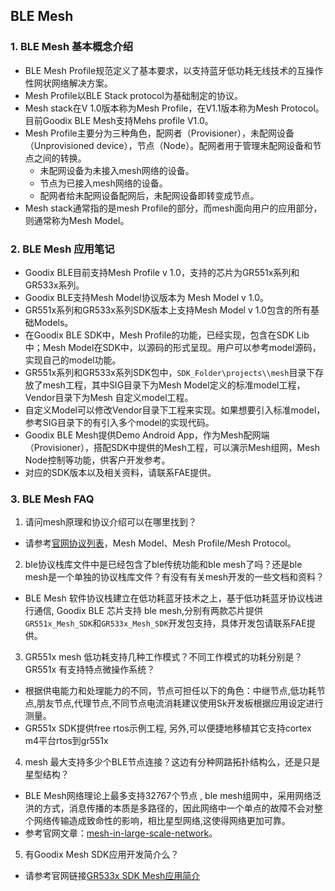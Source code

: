 ## BLE Mesh

### 1. BLE Mesh 基本概念介绍 

- BLE Mesh Profile规范定义了基本要求，以支持蓝牙低功耗无线技术的互操作性网状网络解决方案。
- Mesh Profile以BLE Stack protocol为基础制定的协议。
- Mesh stack在V 1.0版本称为Mesh Profile，在V1.1版本称为Mesh Protocol。目前Goodix BLE Mesh支持Mehs profile V1.0。
- Mesh Profile主要分为三种角色，配网者（Provisioner），未配网设备（Unprovisioned device），节点（Node）。配网者用于管理未配网设备和节点之间的转换。
  - 未配网设备为未接入mesh网络的设备。
  - 节点为已接入mesh网络的设备。
  - 配网者给未配网设备配网后，未配网设备即转变成节点。
- Mesh stack通常指的是mesh Profile的部分，而mesh面向用户的应用部分，则通常称为Mesh Model。

### 2. BLE Mesh 应用笔记

- Goodix BLE目前支持Mesh Profile v 1.0，支持的芯片为GR551x系列和GR533x系列。
- Goodix BLE支持Mesh Model协议版本为 Mesh Model v 1.0。
- GR551x系列和GR533x系列SDK版本上支持Mesh Model v 1.0包含的所有基础Models。
- 在Goodix BLE SDK中，Mesh Profile的功能，已经实现，包含在SDK Lib中；Mesh Model在SDK中，以源码的形式呈现。用户可以参考model源码，实现自己的model功能。
- GR551x系列和GR533x系列SDK包中，`SDK_Folder\projects\\mesh`目录下存放了mesh工程，其中SIG目录下为Mesh Model定义的标准model工程，Vendor目录下为Mesh 自定义model工程。
- 自定义Model可以修改Vendor目录下工程来实现。如果想要引入标准model，参考SIG目录下的有引入多个model的实现代码。
- Goodix BLE Mesh提供Demo Android App，作为Mesh配网端（Provisioner），搭配SDK中提供的Mesh工程，可以演示Mesh组网，Mesh Node控制等功能，供客户开发参考。
- 对应的SDK版本以及相关资料，请联系FAE提供。

### 3. BLE Mesh FAQ

1. 请问mesh原理和协议介绍可以在哪里找到？
  - 请参考[官网协议列表](https://www.bluetooth.com/specifications/specs/?types=all)，Mesh Model、Mesh Profile/Mesh Protocol。
2. ble协议栈库文件中是已经包含了ble传统功能和ble mesh了吗？还是ble mesh是一个单独的协议栈库文件？有没有有关mesh开发的一些文档和资料？
  - BLE Mesh 软件协议栈建立在低功耗蓝牙技术之上，基于低功耗蓝牙协议栈进行通信, Goodix BLE 芯片支持 ble mesh,分别有两款芯片提供`GR551x_Mesh_SDK`和`GR533x_Mesh_SDK`开发包支持，具体开发包请联系FAE提供。
3. GR551x mesh 低功耗支持几种工作模式？不同工作模式的功耗分别是？GR551x 有支持特点微操作系统？
  - 根据供电能力和处理能力的不同，节点可担任以下的角色：中继节点,低功耗节点,朋友节点,代理节点,不同节点电流消耗建议使用Sk开发板根据应用设定进行测量。
  - GR551x SDK提供free rtos示例工程, 另外,可以便捷地移植其它支持cortex m4平台rtos到gr551x
4. mesh 最大支持多少个BLE节点连接？这边有分种网路拓扑结构么，还是只是星型结构？
  - BLE Mesh网络理论上最多支持32767个节点 , ble mesh组网中，采用网络泛洪的方式，消息传播的本质是多路径的，因此网络中一个单点的故障不会对整个网络传输造成致命性的影响，相比星型网络,这使得网络更加可靠。
  - 参考官网文章：[mesh-in-large-scale-network](https://www.bluetooth.com/blog/mesh-in-large-scale-networks/)。
5. 有Goodix Mesh SDK应用开发简介么？
  - 请参考官网链接[GR533x SDK Mesh应用简介](https://developers.goodix.com/zh/bbs/blog_detail/11d69fb8aff346de99a8010377d5cb93)